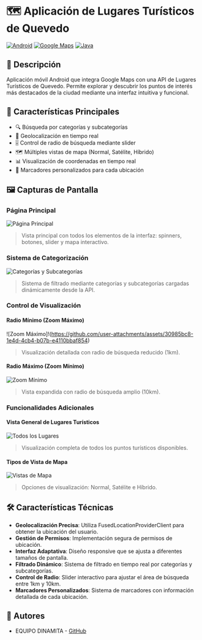 # 🗺️ Aplicación de Lugares Turísticos de Quevedo

[![Android](https://img.shields.io/badge/Android-3DDC84?style=for-the-badge&logo=android&logoColor=white)](https://www.android.com)
[![Google Maps](https://img.shields.io/badge/Google_Maps-4285F4?style=for-the-badge&logo=google-maps&logoColor=white)](https://developers.google.com/maps)
[![Java](https://img.shields.io/badge/Java-ED8B00?style=for-the-badge&logo=openjdk&logoColor=white)](https://www.java.com)

## 📱 Descripción

Aplicación móvil Android que integra Google Maps con una API de Lugares Turísticos de Quevedo. Permite explorar y descubrir los puntos de interés más destacados de la ciudad mediante una interfaz intuitiva y funcional.

## 🎯 Características Principales

- 🔍 Búsqueda por categorías y subcategorías
- 📍 Geolocalización en tiempo real
- 🎚️ Control de radio de búsqueda mediante slider
- 🗺️ Múltiples vistas de mapa (Normal, Satélite, Híbrido)
- 📊 Visualización de coordenadas en tiempo real
- 🎯 Marcadores personalizados para cada ubicación

## 🖼️ Capturas de Pantalla

### Página Principal
![Página Principal](https://github.com/user-attachments/assets/e5c345c9-6528-42c8-9db5-93012f91a16f)

> Vista principal con todos los elementos de la interfaz: spinners, botones, slider y mapa interactivo.

### Sistema de Categorización
![Categorías y Subcategorías](https://github.com/user-attachments/assets/28235111-aef0-4d57-b8c6-08dcc4e6a576)

> Sistema de filtrado mediante categorías y subcategorías cargadas dinámicamente desde la API.

### Control de Visualización

#### Radio Mínimo (Zoom Máximo)
![Zoom Máximo]!(https://github.com/user-attachments/assets/30985bc8-1e4d-4cb4-b07b-e4110bbaf854)

> Visualización detallada con radio de búsqueda reducido (1km).

#### Radio Máximo (Zoom Mínimo)
![Zoom Mínimo](https://github.com/user-attachments/assets/a31ae492-daeb-4931-9749-e039b0663992)

> Vista expandida con radio de búsqueda amplio (10km).

### Funcionalidades Adicionales

#### Vista General de Lugares Turísticos
![Todos los Lugares](https://github.com/user-attachments/assets/258bea7b-b0c1-4bf3-aa3e-ceba90f6ef2f)

> Visualización completa de todos los puntos turísticos disponibles.

#### Tipos de Vista de Mapa
![Vistas de Mapa](https://github.com/user-attachments/assets/1fdbecb7-eb26-4307-9ce2-7eb395604997)

> Opciones de visualización: Normal, Satélite e Híbrido.

## 🛠️ Características Técnicas

- **Geolocalización Precisa**: Utiliza FusedLocationProviderClient para obtener la ubicación del usuario.
- **Gestión de Permisos**: Implementación segura de permisos de ubicación.
- **Interfaz Adaptativa**: Diseño responsive que se ajusta a diferentes tamaños de pantalla.
- **Filtrado Dinámico**: Sistema de filtrado en tiempo real por categorías y subcategorías.
- **Control de Radio**: Slider interactivo para ajustar el área de búsqueda entre 1km y 10km.
- **Marcadores Personalizados**: Sistema de marcadores con información detallada de cada ubicación.

## 👥 Autores

- EQUIPO DINAMITA - [GitHub](https://github.com/1207042191Dd)
